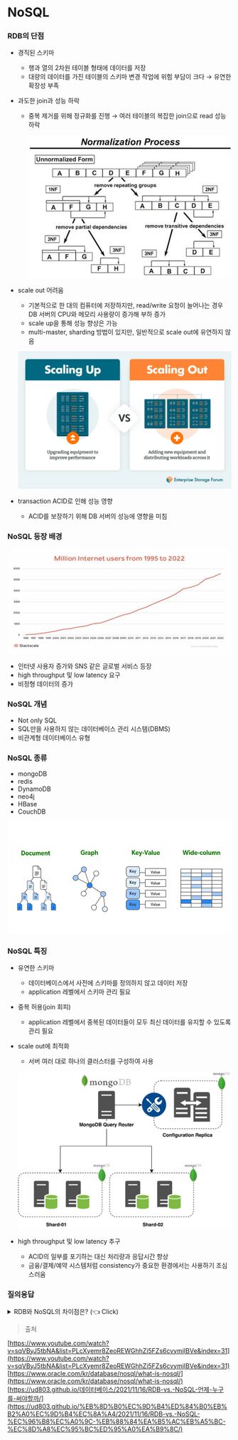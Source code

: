 # NoSQL

### RDB의 단점

- 경직된 스키마
    - 행과 열의 2차원 테이블 형태에 데이터를 저장
    - 대량의 데이터를 가진 테이블의 스키마 변경 작업에 위험 부담이 크다 → 유연한 확장성 부족
- 과도한 join과 성능 하락
    - 중복 제거를 위해 정규화를 진행 → 여러 테이블의 복잡한 join으로 read 성능 하락
        
        ![image.png](/img/NoSQL/5.png)
        
- scale out 어려움
    - 기본적으로 한 대의 컴퓨터에 저장하지만, read/write 요청이 늘어나는 경우 DB 서버의 CPU와 메모리 사용량이 증가해 부하 증가
    - scale up을 통해 성능 향상은 가능
    - multi-master, sharding 방법이 있지만, 일반적으로 scale out에 유연하지 않음
    
    ![image.png](/img/NoSQL/1.png)
    
- transaction ACID로 인해 성능 영향
    - ACID를 보장하기 위해 DB 서버의 성능에 영향을 미침

### NoSQL 등장 배경

![image.png](/img/NoSQL/2.png)

- 인터넷 사용자 증가와 SNS 같은 글로벌 서비스 등장
- high throughput 및 low latency 요구
- 비정형 데이터의 증가

### NoSQL 개념

- Not only SQL
- SQL만을 사용하지 않는 데이터베이스 관리 시스템(DBMS)
- 비관계형 데이터베이스 유형

### NoSQL 종류

- mongoDB
- redis
- DynamoDB
- neo4j
- HBase
- CouchDB

![image.png](/img/NoSQL/3.png)

### NoSQL 특징

- 유연한 스키마
    - 데이터베이스에서 사전에 스키마를 정의하지 않고 데이터 저장
    - application 레벨에서 스키마 관리 필요
- 중복 허용(join 회피)
    - application 레벨에서 중복된 데이터들이 모두 최신 데이터를 유지할 수 있도록 관리 필요
- scale out에 최적화
    - 서버 여러 대로 하나의 클러스터를 구성하여 사용
    
    ![image.png](/img/NoSQL/4.png)
    
- high throughput 및 low latency 추구
    - ACID의 일부를 포기하는 대신 처리량과 응답시간 향상
    - 금융/결제/예약 시스템처럼 consistency가 중요한 환경에서는 사용하기 조심스러움

### 질의응답

<details>
   <summary> RDB와 NoSQL의 차이점은? (👈 Click)</summary>
1. RDB는 관계형으로 데이터를 저장하지만, NoSQL은 그렇지 않다. <br>
2. RDB는 정적 스키마를 가지고, NoSQL은 유연한 스키마 구조를 갖는다. <br>
3. RDB는 scale up이 용이하고, NoSQL은 scale out이 용이하다.

</details>

> 출처
> 

[https://www.youtube.com/watch?v=sqVByJ5tbNA&list=PLcXyemr8ZeoREWGhhZi5FZs6cvymjIBVe&index=31](https://www.youtube.com/watch?v=sqVByJ5tbNA&list=PLcXyemr8ZeoREWGhhZi5FZs6cvymjIBVe&index=31)
[https://www.oracle.com/kr/database/nosql/what-is-nosql/](https://www.oracle.com/kr/database/nosql/what-is-nosql/)
[https://ud803.github.io/데이터베이스/2021/11/16/RDB-vs.-NoSQL-언제-누구를-써야할까/](https://ud803.github.io/%EB%8D%B0%EC%9D%B4%ED%84%B0%EB%B2%A0%EC%9D%B4%EC%8A%A4/2021/11/16/RDB-vs.-NoSQL-%EC%96%B8%EC%A0%9C-%EB%88%84%EA%B5%AC%EB%A5%BC-%EC%8D%A8%EC%95%BC%ED%95%A0%EA%B9%8C/)